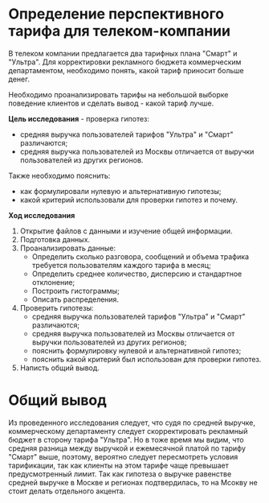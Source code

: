 # Определение перспективного тарифа для телеком-компании

В телеком компании предлагается два тарифных плана "Смарт" и "Ультра". Для корректировки рекламного бюджета коммерческим департаментом, необходимо понять, какой тариф приносит больше денег.

Необходимо проанализировать тарифы на небольшой выборке поведение клиентов и сделать вывод - какой тариф лучше.

**Цель исследования** - проверка гипотез:
* средняя выручка пользователей тарифов "Ультра" и "Смарт" различаются;
* средняя выручка пользователей из Москвы отличается от выручки пользователей из других регионов.

Также необходимо пояснить:
* как формулировали нулевую и альтернативную гипотезы;
* какой критерий использовали для проверки гипотез и почему.

**Ход исследования**
1. Открытие файлов с данными и изучение общей информации.
2. Подготовка данных.
3. Проанализировать данные:
    * Определить сколько разговора, сообщений и объема трафика требуется пользователям каждого тарифа в месяц;
    * Определить среднее количество, дисперсию и стандартное отклонение;
    * Построить гистограммы;
    * Описать распределения.
4. Проверить гипотезы:
    * средняя выручка пользователей тарифов "Ультра" и "Смарт" различаются;
    * средняя выручка пользователей из Москвы отличается от выручки пользователей из других регионов;
    * пояснить формулировку нулевой и альтернативной гипотез;
    * пояснить какой критерий был использован для проверки гипотез.
5. Написть общий вывод.

# Общий вывод
Из проведенного исследования следует, что судя по средней выручке, коммерческому департаменту следует скорректировать рекламный бюджет в сторону тарифа "Ультра". Но в тоже время мы видим, что средняя разница между выручкой и ежемесячной платой по тарифу "Смарт" выше, поэтому, вероятно следует пересмотреть условия тарификации, так как клиенты на этом тарифе чаще превышает предусмотренный лимит. Так как гипотеза о выручке равенстве средней выручке в Москве и регионах подтвердилась, то на Мсокву не стоит делать отдельного акцента.